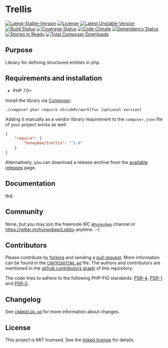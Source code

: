 # Trellis

[![Latest-Stable-Version](https://poser.pugx.org/shrink0r/trellis/v/stable.svg)][1]
[![License](https://poser.pugx.org/shrink0r/trellis/license.svg)][10]
[![Latest Unstable Version](https://poser.pugx.org/shrink0r/trellis/v/unstable.svg)][1]
[![Build Status](https://travis-ci.org/honeybee/trellis.svg?branch=immutability)][2]
[![Coverage Status](https://coveralls.io/repos/shrink0r/trellis/badge.svg?branch=immutability)][3]
[![Code Climate](https://codeclimate.com/github/honeybee/trellis/badges/gpa.svg)](https://codeclimate.com/github/honeybee/trellis)
[![Dependency Status](https://www.versioneye.com/user/projects/577c3118b50608004ae4fbfd/badge.svg?style=flat-square)][4]
[![Stories in Ready](https://badge.waffle.io/shrink0r/trellis.png?label=ready&title=Ready)][9]
[![Total Composer Downloads](https://poser.pugx.org/shrink0r/trellis/d/total.png)][1] 

## Purpose

Library for defining structured entities in php.

## Requirements and installation

- PHP 7.0+

Install the library via [Composer](http://getcomposer.org/):

```./composer.phar require shrink0r/worklfux [optional version]```

Adding it manually as a vendor library requirement to the `composer.json` file of your project works as well:

```json
{
    "require": {
        "honeybee/trellis": "^1.0"
    }
}
```

Alternatively, you can download a release archive from the [available releases](https://github.com/shrink0r/worklfux/releases) page.

## Documentation

tbd.

## Community

None, but you may join the freenode IRC [`#honeybee`](irc://irc.freenode.org/honeybee) channel or https://gitter.im/honeybee/Lobby anytime. :-)

## Contributors

Please contribute by [forking](http://help.github.com/forking/) and sending a [pull request](http://help.github.com/pull-requests/). More information can be found in the [`CONTRIBUTING.md`](CONTRIBUTING.md) file. The authors and contributors are mentioned in the [github contributors graph](https://github.com/shrink0r/trellis/graphs/contributors) of this repository.

The code tries to adhere to the following PHP-FIG standards: [PSR-4][6], [PSR-1][7] and [PSR-2][8].

## Changelog

See [`CHANGELOG.md`](CHANGELOG.md) for more information about changes.

## License

This project is MIT licensed. See the [linked license](LICENSE.md) for details.

[1]: https://packagist.org/packages/shrink0r/trellis "shrink0r/trellis on packagist"
[2]: http://travis-ci.org/shrink0r/trellis "shrink0r/trellis on travis-ci"
[3]: https://coveralls.io/github/honeybee/trellis?branch=immutability "shrink0r/trellis on coveralls"
[4]: https://www.versioneye.com/user/projects/577c3118b50608004ae4fbfd "shrink0r/trellis on versioneye"
[6]: http://www.php-fig.org/psr/psr-4/ "PSR-4 Autoloading Standard"
[7]: http://www.php-fig.org/psr/psr-1/ "PSR-1 Basic Coding Standard"
[8]: http://www.php-fig.org/psr/psr-2/ "PSR-2 Coding Style Guide"
[9]: https://waffle.io/shrink0r/trellis "shrink0r/trellis on waffle"
[10]: LICENSE.md "license file with full text of the license"
